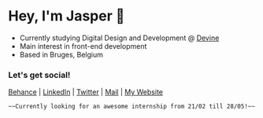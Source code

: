 # Hey, I'm Jasper 👋

- Currently studying Digital Design and Development @ [Devine]
- Main interest in front-end development
- Based in Bruges, Belgium

### Let's get social!

[Behance] | [LinkedIn] | [Twitter] | [Mail] | [My Website]

```
~~Currently looking for an awesome internship from 21/02 till 28/05!~~
```


[Behance]: https://www.behance.net/jaspervermeul/projects
[LinkedIn]: https://www.linkedin.com/in/jasper-vermeulen-739b88180/
[Twitter]: https://twitter.com/Jaspervermm
[Mail]: mailto:jaspervermeulen@icloud.com
[Devine]: https://www.devine.be
[My Website]: https://jaspervermeulen.be
